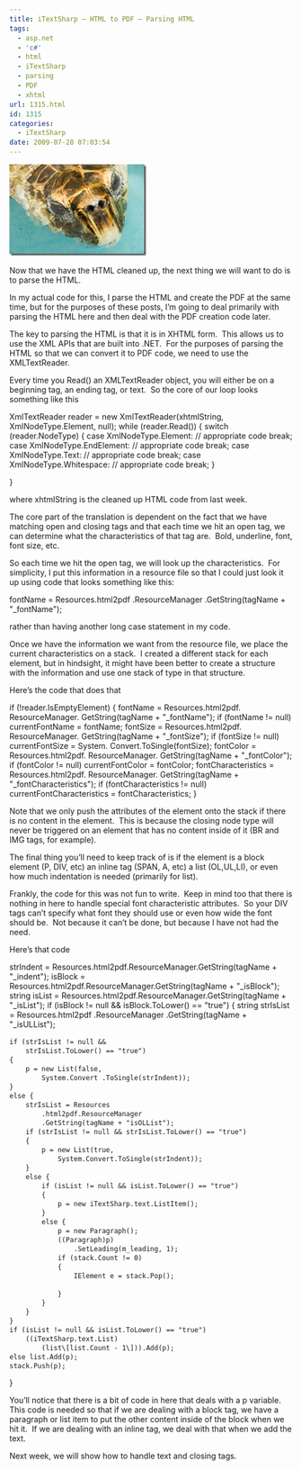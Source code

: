 ```yaml
---
title: iTextSharp – HTML to PDF – Parsing HTML
tags:
  - asp.net
  - 'c#'
  - html
  - iTextSharp
  - parsing
  - PDF
  - xhtml
url: 1315.html
id: 1315
categories:
  - iTextSharp
date: 2009-07-28 07:03:54
---
```


![iStock_000004663193Medium](/uploads/2009/07/iStock_000004663193Medium.jpg "iStock_000004663193Medium")

Now that we have the HTML cleaned up, the next thing we will want to do is to parse the HTML.

In my actual code for this, I parse the HTML and create the PDF at the same time, but for the purposes of these posts, I’m going to deal primarily with parsing the HTML here and then deal with the PDF creation code later.

The key to parsing the HTML is that it is in XHTML form.  This allows us to use the XML APIs that are built into .NET.  For the purposes of parsing the HTML so that we can convert it to PDF code, we need to use the XMLTextReader.

Every time you Read() an XMLTextReader object, you will either be on a beginning tag, an ending tag, or text.  So the core of our loop looks something like this

XmlTextReader reader = 
    new XmlTextReader(xhtmlString, 
        XmlNodeType.Element, null);
while (reader.Read())
{
    switch (reader.NodeType)
    {
        case XmlNodeType.Element:
            // appropriate code break;
        case XmlNodeType.EndElement:
            // appropriate code break;
        case XmlNodeType.Text:
            // appropriate code break;
        case XmlNodeType.Whitespace:
            // appropriate code break;
    }

}

[](//11011.net/software/vspaste)where xhtmlString is the cleaned up HTML code from last week.

The core part of the translation is dependent on the fact that we have matching open and closing tags and that each time we hit an open tag, we can determine what the characteristics of that tag are.  Bold, underline, font, font size, etc.

So each time we hit the open tag, we will look up the characteristics.  For simplicity, I put this information in a resource file so that I could just look it up using code that looks something like this:

[](//11011.net/software/vspaste)

fontName = Resources.html2pdf .ResourceManager
    .GetString(tagName + "_fontName");

rather than having another long case statement in my code.

Once we have the information we want from the resource file, we place the current characteristics on a stack.  I created a different stack for each element, but in hindsight, it might have been better to create a structure with the information and use one stack of type in that structure.

Here’s the code that does that

if (!reader.IsEmptyElement)
{
    fontName = Resources.html2pdf.
        ResourceManager.
        GetString(tagName + "_fontName");
    if (fontName != null)
        currentFontName = fontName;
    fontSize = Resources.html2pdf.
        ResourceManager.
        GetString(tagName + "_fontSize");
    if (fontSize != null)
        currentFontSize = System.
            Convert.ToSingle(fontSize);
    fontColor = Resources.html2pdf.
        ResourceManager.
        GetString(tagName + "_fontColor");
    if (fontColor != null)
        currentFontColor = fontColor;
    fontCharacteristics = Resources.html2pdf.
        ResourceManager.
        GetString(tagName + "_fontCharacteristics");
    if (fontCharacteristics != null)
        currentFontCharacteristics = 
            fontCharacteristics;
}

[](//11011.net/software/vspaste)

Note that we only push the attributes of the element onto the stack if there is no content in the element.  This is because the closing node type will never be triggered on an element that has no content inside of it (BR and IMG tags, for example).

The final thing you’ll need to keep track of is if the element is a block element (P, DIV, etc) an inline tag (SPAN, A, etc) a list (OL,UL,LI), or even how much indentation is needed (primarily for list).

Frankly, the code for this was not fun to write.  Keep in mind too that there is nothing in here to handle special font characteristic attributes.  So your DIV tags can’t specify what font they should use or even how wide the font should be.  Not because it can’t be done, but because I have not had the need.

Here’s that code

strIndent = Resources.html2pdf.ResourceManager.GetString(tagName + "_indent");
isBlock = Resources.html2pdf.ResourceManager.GetString(tagName + "_isBlock");
string isList = Resources.html2pdf.ResourceManager.GetString(tagName + "_isList");
if (isBlock != null && isBlock.ToLower() == "true")
{
    string strIsList = 
        Resources.html2pdf .ResourceManager
        .GetString(tagName + "_isULList");
    
    if (strIsList != null && 
        strIsList.ToLower() == "true")
    {
        p = new List(false, 
            System.Convert .ToSingle(strIndent));
    }
    else {
        strIsList = Resources
            .html2pdf.ResourceManager
            .GetString(tagName + "isOLList");
        if (strIsList != null && strIsList.ToLower() == "true")
        {
            p = new List(true, 
                System.Convert.ToSingle(strIndent));
        }
        else {
            if (isList != null && isList.ToLower() == "true")
            {
                p = new iTextSharp.text.ListItem();
            }
            else {
                p = new Paragraph();
                ((Paragraph)p)
                    .SetLeading(m_leading, 1);
                if (stack.Count != 0)
                {
                    IElement e = stack.Pop();

                }
            }
        }
    }
    if (isList != null && isList.ToLower() == "true")
        ((iTextSharp.text.List)
            (list\[list.Count - 1\])).Add(p);
    else list.Add(p);
    stack.Push(p);
}

[](//11011.net/software/vspaste)

You’ll notice that there is a bit of code in here that deals with a p variable.  This code is needed so that if we are dealing with a block tag, we have a paragraph or list item to put the other content inside of the block when we hit it.  If we are dealing with an inline tag, we deal with that when we add the text.

Next week, we will show how to handle text and closing tags.
